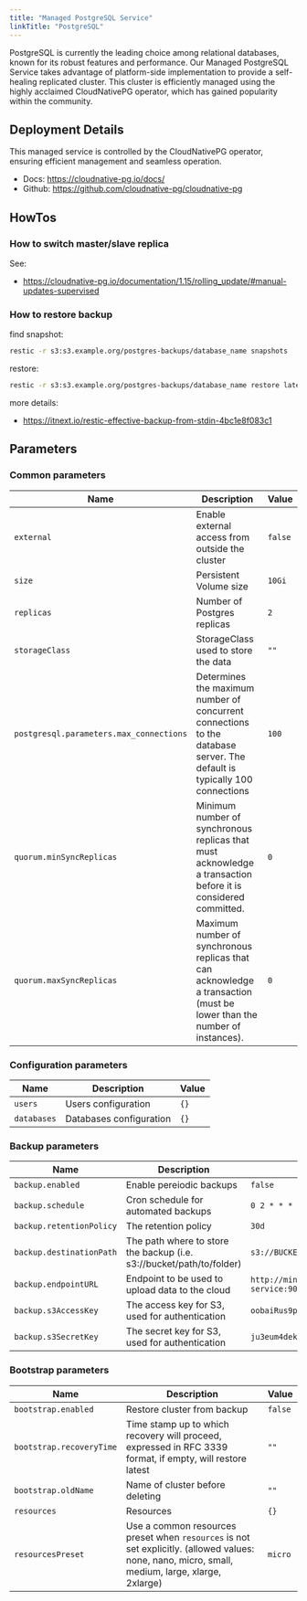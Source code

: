 ```yaml
---
title: "Managed PostgreSQL Service"
linkTitle: "PostgreSQL"
---
```



PostgreSQL is currently the leading choice among relational databases, known for its robust features and performance. Our Managed PostgreSQL Service takes advantage of platform-side implementation to provide a self-healing replicated cluster. This cluster is efficiently managed using the highly acclaimed CloudNativePG operator, which has gained popularity within the community.

## Deployment Details

This managed service is controlled by the CloudNativePG operator, ensuring efficient management and seamless operation.

- Docs: <https://cloudnative-pg.io/docs/>
- Github: <https://github.com/cloudnative-pg/cloudnative-pg>

## HowTos

### How to switch master/slave replica

See:

- <https://cloudnative-pg.io/documentation/1.15/rolling_update/#manual-updates-supervised>

### How to restore backup

find snapshot:

```bash
restic -r s3:s3.example.org/postgres-backups/database_name snapshots
```

restore:

```bash
restic -r s3:s3.example.org/postgres-backups/database_name restore latest --target /tmp/
```

more details:

- <https://itnext.io/restic-effective-backup-from-stdin-4bc1e8f083c1>

## Parameters

### Common parameters

| Name                                    | Description                                                                                                              | Value   |
| --------------------------------------- | ------------------------------------------------------------------------------------------------------------------------ | ------- |
| `external`                              | Enable external access from outside the cluster                                                                          | `false` |
| `size`                                  | Persistent Volume size                                                                                                   | `10Gi`  |
| `replicas`                              | Number of Postgres replicas                                                                                              | `2`     |
| `storageClass`                          | StorageClass used to store the data                                                                                      | `""`    |
| `postgresql.parameters.max_connections` | Determines the maximum number of concurrent connections to the database server. The default is typically 100 connections | `100`   |
| `quorum.minSyncReplicas`                | Minimum number of synchronous replicas that must acknowledge a transaction before it is considered committed.            | `0`     |
| `quorum.maxSyncReplicas`                | Maximum number of synchronous replicas that can acknowledge a transaction (must be lower than the number of instances).  | `0`     |

### Configuration parameters

| Name        | Description             | Value |
| ----------- | ----------------------- | ----- |
| `users`     | Users configuration     | `{}`  |
| `databases` | Databases configuration | `{}`  |

### Backup parameters

| Name                     | Description                                                          | Value                               |
| ------------------------ | -------------------------------------------------------------------- | ----------------------------------- |
| `backup.enabled`         | Enable pereiodic backups                                             | `false`                             |
| `backup.schedule`        | Cron schedule for automated backups                                  | `0 2 * * * *`                       |
| `backup.retentionPolicy` | The retention policy                                                 | `30d`                               |
| `backup.destinationPath` | The path where to store the backup (i.e. s3://bucket/path/to/folder) | `s3://BUCKET_NAME/`                 |
| `backup.endpointURL`     | Endpoint to be used to upload data to the cloud                      | `http://minio-gateway-service:9000` |
| `backup.s3AccessKey`     | The access key for S3, used for authentication                       | `oobaiRus9pah8PhohL1ThaeTa4UVa7gu`  |
| `backup.s3SecretKey`     | The secret key for S3, used for authentication                       | `ju3eum4dekeich9ahM1te8waeGai0oog`  |

### Bootstrap parameters

| Name                     | Description                                                                                                                                      | Value   |
| ------------------------ | ------------------------------------------------------------------------------------------------------------------------------------------------ | ------- |
| `bootstrap.enabled`      | Restore cluster from backup                                                                                                                      | `false` |
| `bootstrap.recoveryTime` | Time stamp up to which recovery will proceed, expressed in RFC 3339 format, if empty, will restore latest                                        | `""`    |
| `bootstrap.oldName`      | Name of cluster before deleting                                                                                                                  | `""`    |
| `resources`              | Resources                                                                                                                                        | `{}`    |
| `resourcesPreset`        | Use a common resources preset when `resources` is not set explicitly. (allowed values: none, nano, micro, small, medium, large, xlarge, 2xlarge) | `micro` |
